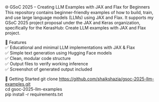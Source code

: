 🌐 GSoC 2025 – Creating LLM Examples with JAX and Flax for Beginners
This repository contains beginner-friendly examples of how to build, train, and use large language models (LLMs) using JAX and Flax. It supports my GSoC 2025 project proposal under the JAX and Keras organization, specifically for the KerasHub: Create LLM examples with JAX and Flax project.

🌟 Features  
✅ Educational and minimal LLM implementations with JAX & Flax  
✅ Simple text generation using Hugging Face models  
✅ Clean, modular code structure  
✅ Output files to verify working inference  
✅ Screenshot of generated output included  

🚀 Getting Started
git clone https://github.com/shaikshazia/gsoc-2025-llm-examples.git  
cd gsoc-2025-llm-examples  
pip install -r requirements.txt  
